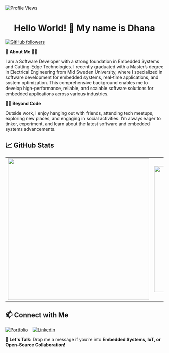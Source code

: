 ![Profile Views](https://komarev.com/ghpvc/?username=KDVSS&label=Profile%20Views&color=blue&style=flat)

<h1 align="center">Hello World! 🤝 My name is <b>Dhana</b></h1>

[![GitHub followers](https://img.shields.io/github/followers/KDVSS?label=Follow&style=social)](https://github.com/KDVSS)


📖 **About Me** 👨‍💻  

I am a Software Developer with a strong foundation in Embedded Systems and Cutting-Edge Technologies. I recently graduated with a Master’s degree in Electrical Engineering from Mid Sweden University, where I specialized in software development for embedded systems, real-time applications, and system optimization. This comprehensive background enables me to develop high-performance, reliable, and scalable software solutions for embedded applications across various industries.

🏋️‍♂️ **Beyond Code**  

Outside work, I enjoy hanging out with friends, attending tech meetups, exploring new places, and engaging in social activities. I’m always eager to tinker, experiment, and learn about the latest software and embedded systems advancements.

## 📈 GitHub Stats  

<table>
  <tr>
    <td>
      <img src="https://github-readme-stats.vercel.app/api?username=KDVSS&show_icons=true&theme=tokyonight&hide_border=true" width="450"/>
    </td>
    <td>
      <img src="https://github-readme-stats.vercel.app/api/top-langs/?username=KDVSS&layout=compact&langs_count=8&card_width=400&theme=tokyonight&hide_border=true" width="400"/>
    </td>
  </tr>
</table>

## 📫 Connect with Me  

[![Portfolio](https://img.shields.io/badge/Portfolio-dhanakondapalli.dev-blue)](https://dhanakondapalli.dev) &nbsp;&nbsp; [![LinkedIn](https://img.shields.io/badge/LinkedIn-Connect-blue)](https://www.linkedin.com/in/dhanavenkatasivasai/)  

💬 **Let's Talk:** Drop me a message if you’re into **Embedded Systems, IoT, or Open-Source Collaboration!**  
